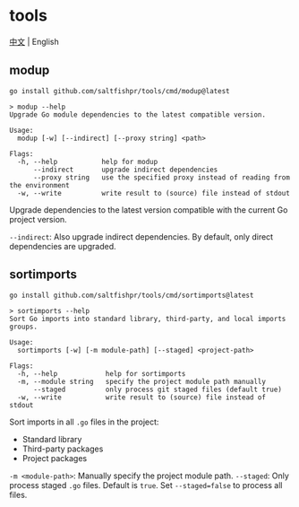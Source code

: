 # tools

[中文](README.md) | English

## modup

```shell
go install github.com/saltfishpr/tools/cmd/modup@latest
```

```shell
> modup --help
Upgrade Go module dependencies to the latest compatible version.

Usage:
  modup [-w] [--indirect] [--proxy string] <path>

Flags:
  -h, --help           help for modup
      --indirect       upgrade indirect dependencies
      --proxy string   use the specified proxy instead of reading from the environment
  -w, --write          write result to (source) file instead of stdout
```

Upgrade dependencies to the latest version compatible with the current Go project version.

`--indirect`: Also upgrade indirect dependencies. By default, only direct dependencies are upgraded.

## sortimports

```shell
go install github.com/saltfishpr/tools/cmd/sortimports@latest
```

```shell
> sortimports --help
Sort Go imports into standard library, third-party, and local imports groups.

Usage:
  sortimports [-w] [-m module-path] [--staged] <project-path>

Flags:
  -h, --help            help for sortimports
  -m, --module string   specify the project module path manually
      --staged          only process git staged files (default true)
  -w, --write           write result to (source) file instead of stdout
```

Sort imports in all `.go` files in the project:

- Standard library
- Third-party packages
- Project packages

`-m <module-path>`: Manually specify the project module path.
`--staged`: Only process staged `.go` files. Default is `true`. Set `--staged=false` to process all files.
